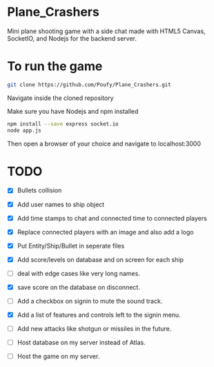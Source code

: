 # Plane_Crashers
Mini plane shooting game with a side chat made with HTML5 Canvas, SocketIO, and Nodejs for the backend server.

# To run the game
```bash
git clone https://github.com/Poufy/Plane_Crashers.git
```
Navigate inside the cloned repository

Make sure you have Nodejs and npm installed
```bash
npm install --save express socket.io
node app.js
```
Then open a browser of your choice and navigate to localhost:3000

# TODO
- [x] Bullets collision

- [x] Add user names to ship object

- [x] Add time stamps to chat and connected time to connected players

- [x] Replace connected players with an image and also add a logo

- [x] Put Entity/Ship/Bullet in seperate files

- [x] Add score/levels on database and on screen for each ship

- [ ] deal with edge cases like very long names.

- [x] save score on the database on disconnect.

- [ ] Add a checkbox on signin to mute the sound track.

- [x] Add a list of features and controls left to the signin menu.

- [ ] Add new attacks like shotgun or missiles in the future.

- [ ] Host database on my server instead of Atlas.

- [ ] Host the game on my server.




